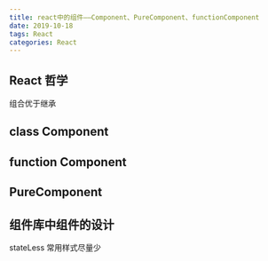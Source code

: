 ```yaml
---
title: react中的组件——Component、PureComponent、functionComponent
date: 2019-10-18
tags: React
categories: React
--- 
```


## React 哲学 

组合优于继承

## class Component

## function Component

## PureComponent

## 组件库中组件的设计 

stateLess
常用样式尽量少

<!-- TODO -->